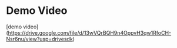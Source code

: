 # Demo Video 
[demo video]
(https://drive.google.com/file/d/13wVQrBQH9n4OppvH3qw1RfoCH-Nsr6nu/view?usp=drivesdk)
